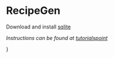# RecipeGen

Download and install [sqlite](https://www.sqlite.org/download.html)

*Instructions can be found at [tutorialspoint](https://www.tutorialspoint.com/sqlite/sqlite_installation.htm)*

}

